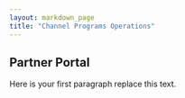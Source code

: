 ```yaml
---
layout: markdown_page
title: "Channel Programs Operations"
---
```

## Partner Portal

Here is your first paragraph replace this text.
